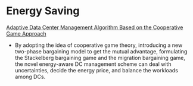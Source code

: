 # Energy Saving

[Adaptive Data Center Management Algorithm Based on the Cooperative Game Approach](https://ieeexplore.ieee.org/stamp/stamp.jsp?tp=&arnumber=9310324)

- By adopting the idea of cooperative game theory, introducing a new two-phase bargaining model to get the mutual advantage, formulating the Stackelberg bargaining game and the migration bargaining game, the novel energy-aware DC management scheme can deal with uncertainties, decide the energy price, and balance the workloads among DCs.
